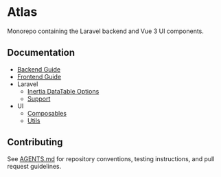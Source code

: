 # Atlas

Monorepo containing the Laravel backend and Vue 3 UI components.

## Documentation

- [Backend Guide](docs/backend-guide.md)
- [Frontend Guide](docs/frontend-guide.md)
- Laravel
  - [Inertia DataTable Options](docs/laravel/inertia-data-table-options.md)
  - [Support](docs/laravel/support.md)
- UI
  - [Composables](docs/ui/composables.md)
  - [Utils](docs/ui/utils.md)

## Contributing

See [AGENTS.md](AGENTS.md) for repository conventions, testing instructions, and pull request guidelines.
